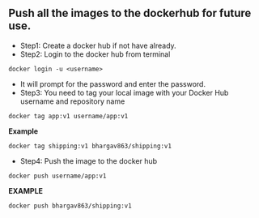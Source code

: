 ## Push all the images to the dockerhub for future use.
* Step1: Create a docker hub if not have already.
* Step2: Login to the docker hub from terminal
```
docker login -u <username>
```
* It will prompt for the password and enter the password.
* Step3: You need to tag your local image with your Docker Hub username and repository name
```
docker tag app:v1 username/app:v1
```
**Example**
```
docker tag shipping:v1 bhargav863/shipping:v1
```
* Step4: Push the image to the docker hub
```
docker push username/app:v1
```
**EXAMPLE**
```
docker push bhargav863/shipping:v1
``` 